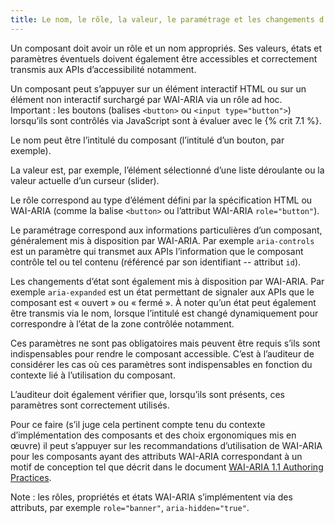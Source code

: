 ```yaml
---
title: Le nom, le rôle, la valeur, le paramétrage et les changements d’états
---
```


Un composant doit avoir un rôle et un nom appropriés. Ses valeurs, états et paramètres éventuels doivent également être accessibles et correctement transmis aux APIs d’accessibilité notamment.

Un composant peut s’appuyer sur un élément interactif HTML ou sur un élément non interactif surchargé par WAI-ARIA via un rôle ad hoc. Important : les boutons (balises `<button>` ou `<input type="button">`) lorsqu’ils sont contrôlés via JavaScript sont à évaluer avec le {% crit 7.1 %}.

Le nom peut être l’intitulé du composant (l’intitulé d’un bouton, par exemple).

La valeur est, par exemple, l’élément sélectionné d’une liste déroulante ou la valeur actuelle d’un curseur (slider).

Le rôle correspond au type d’élément défini par la spécification HTML ou WAI-ARIA (comme la balise `<button>` ou l’attribut WAI-ARIA `role="button"`).

Le paramétrage correspond aux informations particulières d’un composant, généralement mis à disposition par WAI-ARIA. Par exemple `aria-controls` est un paramètre qui transmet aux APIs l’information que le composant contrôle tel ou tel contenu (référencé par son identifiant -- attribut `id`).

Les changements d’état sont également mis à disposition par WAI-ARIA. Par exemple `aria-expanded` est un état permettant de signaler aux APIs que le composant est « ouvert » ou « fermé ». À noter qu’un état peut également être transmis via le nom, lorsque l’intitulé est changé dynamiquement pour correspondre à l’état de la zone contrôlée notamment.

Ces paramètres ne sont pas obligatoires mais peuvent être requis s’ils sont indispensables pour rendre le composant accessible. C’est à l’auditeur de considérer les cas où ces paramètres sont indispensables en fonction du contexte lié à l’utilisation du composant.

L’auditeur doit également vérifier que, lorsqu’ils sont présents, ces paramètres sont correctement utilisés.

Pour ce faire (s’il juge cela pertinent compte tenu du contexte d’implémentation des composants et des choix ergonomiques mis en œuvre) il peut s’appuyer sur les recommandations d’utilisation de WAI-ARIA pour les composants ayant des attributs WAI-ARIA correspondant à un motif de conception tel que décrit dans le document <span lang="en">[WAI-ARIA 1.1 Authoring Practices](http://www.w3.org/TR/wai-aria-practices/)</span>.

Note : les rôles, propriétés et états WAI-ARIA s’implémentent via des attributs, par exemple `role="banner"`, `aria-hidden="true"`.
